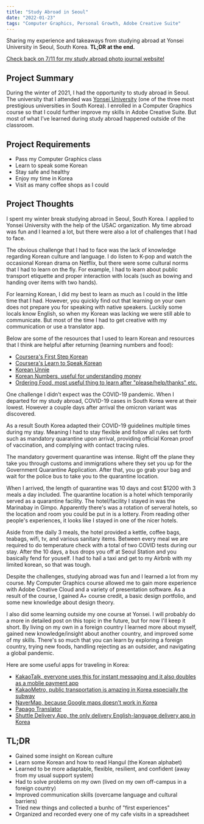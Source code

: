 ```yaml
---
title: "Study Abroad in Seoul"
date: "2022-01-23"
tags: "Computer Graphics, Personal Growth, Adobe Creative Suite"
---
```

Sharing my experience and takeaways from studying abroad at Yonsei University in Seoul, South Korea. **TL;DR at the end.**


[Check back on 7/11 for my study abroad photo journal website!](https://www.jasontuyen.com/)


## Project Summary
During the winter of 2021, I had the opportunity to study abroad in Seoul. The university that I attended was [Yonsei University](https://en.wikipedia.org/wiki/Yonsei_University) (one of the three most prestigious universities in South Korea). I enrolled in a Computer Graphics course so that I could further improve my skills in Adobe Creative Suite. But most of what I’ve learned during study abroad happened outside of the classroom.


## Project Requirements
* Pass my Computer Graphics class
* Learn to speak some Korean
* Stay safe and healthy
* Enjoy my time in Korea
* Visit as many coffee shops as I could


## Project Thoughts
I spent my winter break studying abroad in Seoul, South Korea. I applied to Yonsei University with the help of the USAC organization. My time abroad was fun and I learned a lot, but there were also a lot of challenges that I had to face.


The obvious challenge that I had to face was the lack of knowledge regarding Korean culture and language. I do listen to K-pop and watch the occasional Korean drama on Netflix, but there were some cultural norms that I had to learn on the fly. For example, I had to learn about public transport etiquette and proper interaction with locals (such as bowing and handing over items with two hands).


For learning Korean, I did my best to learn as much as I could in the little time that I had. However, you quickly find out that learning on your own does not prepare you for speaking with native speakers. Luckily some locals know English, so when my Korean was lacking we were still able to communicate. But most of the time I had to get creative with my communication or use a translator app.

Below are some of the resources that I used to learn Korean and resources that I think are helpful after returning (learning numbers and food):
* [Coursera's First Step Korean](https://www.coursera.org/learn/learn-korean)
* [Coursera's Learn to Speak Korean](https://www.coursera.org/learn/learn-speak-korean1)
* [Korean Unnie](https://www.youtube.com/channel/UCcA88_Z7wQWMoQ9bKwjuanA)
* [Korean Numbers, useful for understanding money](https://learnkorean24.com/korean-lessons/korean-numbers/#review-quiz)
* [Ordering Food, most useful thing to learn after "please/help/thanks" etc.](https://joelstraveltips.com/korean-phrases-for-ordering-food/)

One challenge I didn’t expect was the COVID-19 pandemic. When I departed for my study abroad, COVID-19 cases in South Korea were at their lowest. However a couple days after arrival the omicron variant was discovered. 


As a result South Korea adapted their COVID-19 guidelines multiple times during my stay. Meaning I had to stay flexible and follow all rules set forth such as mandatory quarantine upon arrival, providing official Korean proof of vaccination, and complying with contact tracing rules.


The mandatory goverment quarantine was intense. Right off the plane they take you through customs and immigrations where they set you up for the Government Quarantine Application. After that, you go grab your bag and wait for the police bus to take you to the quarantine location.


When I arrived, the length of quarantine was 10 days and cost $1200 with 3 meals a day included. The quarantine location is a hotel which temporarily served as a quarantine facility. The hotel/facility I stayed in was the Marinabay in Gimpo. Apparently there's was a rotation of serveral hotels, so the location and room you could be put in is a lottery. From reading other people's experiences, it looks like I stayed in one of the nicer hotels. 


Aside from the daily 3 meals, the hotel provided a kettle, coffee bags, teabags, wifi, tv, and various sanitary items. Between every meal we are required to do temperature check with a total of two COVID tests during our stay. After the 10 days, a bus drops you off at Seoul Station and you basically fend for youself. I had to hail a taxi and get to my Airbnb with my limited korean, so that was tough.


Despite the challenges, studying abroad was fun and I learned a lot from my course. My Computer Graphics course allowed me to gain more experience with Adobe Creative Cloud and a variety of presentation software. As a result of the course, I gained A+ course credit, a basic design portfolio, and some new knowledge about design theory.


I also did some learning outside my one course at Yonsei. I will probably do a more in detailed post on this topic in the future, but for now I'll keep it short. By living on my own in a foreign country I learned more about myself, gained new knowledge/insight about another country, and improved some of my skills. There's so much that you can learn by exploring a foreign country, trying new foods, handling rejecting as an outsider, and navigating a global pandemic.


Here are some useful apps for traveling in Korea:
* [KakaoTalk, everyone uses this for instant messaging and it also doubles as a moblie payment app](https://apps.apple.com/us/app/kakaotalk/id362057947)
* [KakaoMetro, public transportation is amazing in Korea especially the subway](https://apps.apple.com/us/app/kakaometro/id1095533900)
* [NaverMap, because Google maps doesn't work in Korea](https://apps.apple.com/us/app/naver-map-navigation/id311867728)
* [Papago Translator](https://apps.apple.com/us/app/naver-papago-ai-translator/id1147874819)
* [Shuttle Delivery App, the only delivery English-language delivery app in Korea](https://apps.apple.com/us/app/shuttle-delivery/id1220751968)


## TL;DR
* Gained some insight on Korean culture
* Learn some Korean and how to read Hangul (the Korean alphabet)
* Learned to be more adaptable, flexible, resilient, and confident (away from my usual support system)
* Had to solve problems on my own (lived on my own off-campus in a foreign country)
* Improved communication skills (overcame language and cultural barriers)
* Tried new things and collected a bunhc of "first experiences"
* Organized and recorded every one of my cafe visits in a spreadsheet